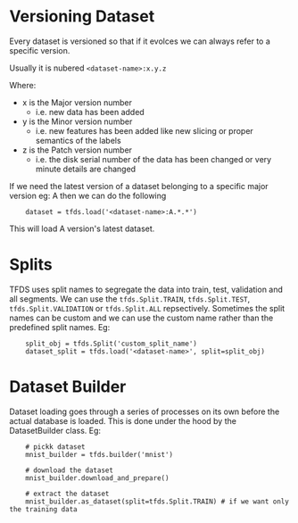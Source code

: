 # Versioning Dataset

Every dataset is versioned so that if it evolces we can always refer to a specific version.

Usually it is nubered `<dataset-name>:x.y.z`

Where:
- x is the Major version number
    - i.e. new data has been added
- y is the Minor version number
    - i.e. new features has been added like new slicing or proper semantics of the labels
- z is the Patch version number
    - i.e. the disk serial number of the data has been changed or very minute details are changed
    
If we need the latest version of a dataset belonging to a specific major version eg: A then we can do the following
```
    dataset = tfds.load('<dataset-name>:A.*.*')
```
This will load A version's latest dataset.


# Splits


TFDS uses split names to segregate the data into train, test, validation and all segments. We can use the `tfds.Split.TRAIN`, `tfds.Split.TEST`, `tfds.Split.VALIDATION` or `tfds.Split.ALL` repsectively. Sometimes the split names can be custom and we can use the custom name rather than the predefined split names. Eg:
```
    split_obj = tfds.Split('custom_split_name')
    dataset_split = tfds.load('<dataset-name>', split=split_obj)
```

# Dataset Builder

Dataset loading goes through a series of processes on its own before the actual database is loaded. This is done under the hood by the DatasetBuilder class. Eg:
```
    # pickk dataset
    mnist_builder = tfds.builder('mnist')
    
    # download the dataset
    mnist_builder.download_and_prepare()
    
    # extract the dataset
    mnist_builder.as_dataset(split=tfds.Split.TRAIN) # if we want only the training data
```

